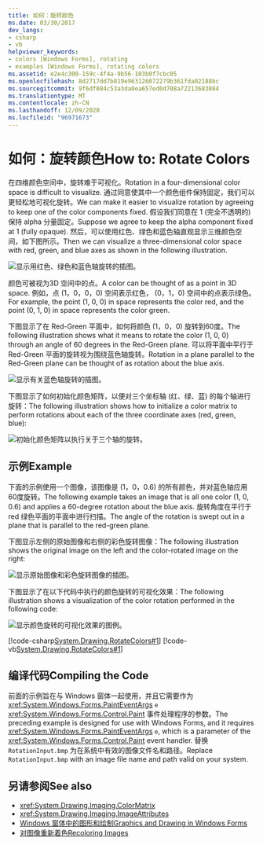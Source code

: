 ```yaml
---
title: 如何：旋转颜色
ms.date: 03/30/2017
dev_langs:
- csharp
- vb
helpviewer_keywords:
- colors [Windows Forms], rotating
- examples [Windows Forms], rotating colors
ms.assetid: e2e4c300-159c-4f4a-9b56-103b0f7cbc05
ms.openlocfilehash: 8d2717dd7b819e963126072279b361fda02188bc
ms.sourcegitcommit: 9f6df084c53a3da0ea657ed0d708a72213683084
ms.translationtype: MT
ms.contentlocale: zh-CN
ms.lasthandoff: 12/09/2020
ms.locfileid: "96971673"
---
```

# <a name="how-to-rotate-colors"></a><span data-ttu-id="986c8-102">如何：旋转颜色</span><span class="sxs-lookup"><span data-stu-id="986c8-102">How to: Rotate Colors</span></span>
<span data-ttu-id="986c8-103">在四维颜色空间中，旋转难于可视化。</span><span class="sxs-lookup"><span data-stu-id="986c8-103">Rotation in a four-dimensional color space is difficult to visualize.</span></span> <span data-ttu-id="986c8-104">通过同意使其中一个颜色组件保持固定，我们可以更轻松地可视化旋转。</span><span class="sxs-lookup"><span data-stu-id="986c8-104">We can make it easier to visualize rotation by agreeing to keep one of the color components fixed.</span></span> <span data-ttu-id="986c8-105">假设我们同意在 1 (完全不透明的) 保持 alpha 分量固定。</span><span class="sxs-lookup"><span data-stu-id="986c8-105">Suppose we agree to keep the alpha component fixed at 1 (fully opaque).</span></span> <span data-ttu-id="986c8-106">然后，可以使用红色、绿色和蓝色轴直观显示三维颜色空间，如下图所示。</span><span class="sxs-lookup"><span data-stu-id="986c8-106">Then we can visualize a three-dimensional color space with red, green, and blue axes as shown in the following illustration.</span></span>  
  
 ![显示用红色、绿色和蓝色轴旋转的插图。](./media/how-to-rotate-colors/rotation-red-green-blue-axes.gif)  
  
 <span data-ttu-id="986c8-108">颜色可被视为3D 空间中的点。</span><span class="sxs-lookup"><span data-stu-id="986c8-108">A color can be thought of as a point in 3D space.</span></span> <span data-ttu-id="986c8-109">例如，点 (1，0，0，0) 空间表示红色， (0，1，0) 空间中的点表示绿色。</span><span class="sxs-lookup"><span data-stu-id="986c8-109">For example, the point (1, 0, 0) in space represents the color red, and the point (0, 1, 0) in space represents the color green.</span></span>  
  
 <span data-ttu-id="986c8-110">下图显示了在 Red-Green 平面中，如何将颜色 (1，0，0) 旋转到60度。</span><span class="sxs-lookup"><span data-stu-id="986c8-110">The following illustration shows what it means to rotate the color (1, 0, 0) through an angle of 60 degrees in the Red-Green plane.</span></span> <span data-ttu-id="986c8-111">可以将平面中平行于 Red-Green 平面的旋转视为围绕蓝色轴旋转。</span><span class="sxs-lookup"><span data-stu-id="986c8-111">Rotation in a plane parallel to the Red-Green plane can be thought of as rotation about the blue axis.</span></span>  
  
 ![显示有关蓝色轴旋转的插图。](./media/how-to-rotate-colors/rotation-about-blue-axis.gif)  
  
 <span data-ttu-id="986c8-113">下图显示了如何初始化颜色矩阵，以便对三个坐标轴 (红、绿、蓝) 的每个轴进行旋转：</span><span class="sxs-lookup"><span data-stu-id="986c8-113">The following illustration shows how to initialize a color matrix to perform rotations about each of the three coordinate axes (red, green, blue):</span></span>  
  
 ![初始化颜色矩阵以执行关于三个轴的旋转。](./media/how-to-rotate-colors/rotation-about-three-axes.gif)  
  
## <a name="example"></a><span data-ttu-id="986c8-115">示例</span><span class="sxs-lookup"><span data-stu-id="986c8-115">Example</span></span>  
 <span data-ttu-id="986c8-116">下面的示例使用一个图像，该图像是 (1，0，0.6) 的所有颜色，并对蓝色轴应用60度旋转。</span><span class="sxs-lookup"><span data-stu-id="986c8-116">The following example takes an image that is all one color (1, 0, 0.6) and applies a 60-degree rotation about the blue axis.</span></span> <span data-ttu-id="986c8-117">旋转角度在平行于 red 绿色平面的平面中进行扫描。</span><span class="sxs-lookup"><span data-stu-id="986c8-117">The angle of the rotation is swept out in a plane that is parallel to the red-green plane.</span></span>  
  
 <span data-ttu-id="986c8-118">下图显示左侧的原始图像和右侧的彩色旋转图像：</span><span class="sxs-lookup"><span data-stu-id="986c8-118">The following illustration shows the original image on the left and the color-rotated image on the right:</span></span>  
  
 ![显示原始图像和彩色旋转图像的插图。](./media/how-to-rotate-colors/original-color-rotated-images.png)  
  
 <span data-ttu-id="986c8-120">下图显示了在以下代码中执行的颜色旋转的可视化效果：</span><span class="sxs-lookup"><span data-stu-id="986c8-120">The following illustration shows a visualization of the color rotation performed in the following code:</span></span>
  
 ![显示颜色旋转的可视化效果的图例。](./media/how-to-rotate-colors/visualization-color-rotation.gif)  
  
 [!code-csharp[System.Drawing.RotateColors#1](~/samples/snippets/csharp/VS_Snippets_Winforms/System.Drawing.RotateColors/CS/Form1.cs#1)]
 [!code-vb[System.Drawing.RotateColors#1](~/samples/snippets/visualbasic/VS_Snippets_Winforms/System.Drawing.RotateColors/VB/Form1.vb#1)]  
  
## <a name="compiling-the-code"></a><span data-ttu-id="986c8-122">编译代码</span><span class="sxs-lookup"><span data-stu-id="986c8-122">Compiling the Code</span></span>  
 <span data-ttu-id="986c8-123">前面的示例旨在与 Windows 窗体一起使用，并且它需要作为 <xref:System.Windows.Forms.PaintEventArgs> `e` <xref:System.Windows.Forms.Control.Paint> 事件处理程序的参数。</span><span class="sxs-lookup"><span data-stu-id="986c8-123">The preceding example is designed for use with Windows Forms, and it requires <xref:System.Windows.Forms.PaintEventArgs> `e`, which is a parameter of the <xref:System.Windows.Forms.Control.Paint> event handler.</span></span> <span data-ttu-id="986c8-124">替换 `RotationInput.bmp` 为在系统中有效的图像文件名和路径。</span><span class="sxs-lookup"><span data-stu-id="986c8-124">Replace `RotationInput.bmp` with an image file name and path valid on your system.</span></span>  
  
## <a name="see-also"></a><span data-ttu-id="986c8-125">另请参阅</span><span class="sxs-lookup"><span data-stu-id="986c8-125">See also</span></span>

- <xref:System.Drawing.Imaging.ColorMatrix>
- <xref:System.Drawing.Imaging.ImageAttributes>
- [<span data-ttu-id="986c8-126">Windows 窗体中的图形和绘制</span><span class="sxs-lookup"><span data-stu-id="986c8-126">Graphics and Drawing in Windows Forms</span></span>](graphics-and-drawing-in-windows-forms.md)
- [<span data-ttu-id="986c8-127">对图像重新着色</span><span class="sxs-lookup"><span data-stu-id="986c8-127">Recoloring Images</span></span>](recoloring-images.md)
